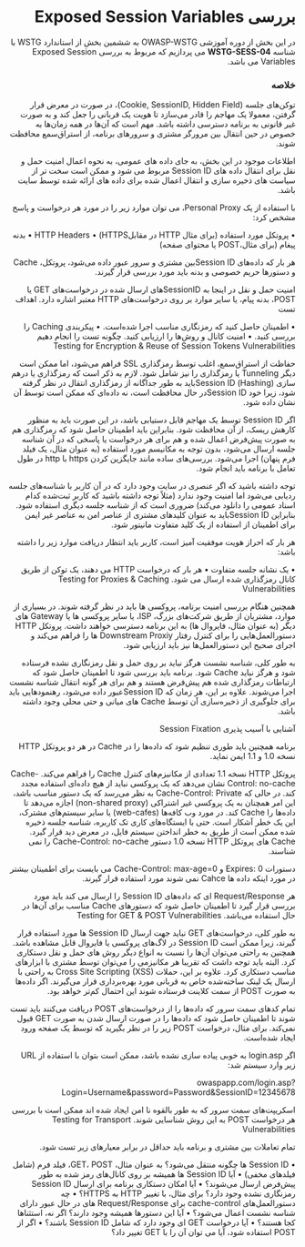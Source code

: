 <div dir="rtl">

# بررسی Exposed Session Variables

در این بخش از دوره آموزشی OWASP-WSTG به ششمین بخش از استاندارد WSTG با شناسه **WSTG-SESS-04** می پردازیم که مربوط به بررسی Exposed Session Variables می باشد.

### خلاصه

توکن‌های جلسه (Cookie, SessionID, Hidden Field)، در صورت در معرض قرار گرفتن، معمولا یک مهاجم را قادر می‌سازد تا هویت یک قربانی را جعل کند و به صورت غیر قانونی به برنامه دسترسی داشته باشد. مهم است که آن‌ها در همه زمان‌ها به خصوص در حین انتقال بین مرورگر مشتری و سرورهای برنامه، از استراق‌سمع محافظت شوند.

اطلاعات موجود در این بخش، به جای داده های عمومی، به نحوه اعمال امنیت حمل و نقل برای انتقال داده های Session ID مربوط می شود و ممکن است سخت تر از سیاست های ذخیره سازی و انتقال اعمال شده برای داده های ارائه شده توسط سایت باشد.

با استفاده از یک Personal Proxy، می توان موارد زیر را در مورد هر درخواست و پاسخ مشخص کرد:

• پروتکل مورد استفاده (‏برای مثال HTTP در مقابلHTTPS)
• HTTP Headers
• بدنه پیغام (برای مثال،POST یا محتوای صفحه)

هر بار که داده‌های Session IDبین مشتری و سرور عبور داده می‌شود، پروتکل، Cache و دستورها حریم خصوصی و بدنه باید مورد بررسی قرار گیرند.

امنیت حمل و نقل در اینجا به SessionIDهای ارسال شده در درخواست‌های GET یا POST، بدنه پیام، یا سایر موارد بر روی درخواست‌های HTTP معتبر اشاره دارد.
اهداف تست

• اطمینان حاصل کنید که رمزنگاری مناسب اجرا شده‌است.
• پیکربندی Caching را بررسی کنید.
• امنیت کانال و روش‌ها را ارزیابی کنید.
چگونه تست را انجام دهیم
Testing for Encryption & Reuse of Session Tokens Vulnerabilities

حفاظت از استراق‌سمع، اغلب توسط رمزگذاری SSL فراهم می‌شود، اما ممکن است دیگر Tunneling یا رمزگذاری را نیز شامل شود. لازم به ذکر است که رمزگذاری یا درهم سازی (Hashing) Session IDباید به طور جداگانه از رمزگذاری انتقال در نظر گرفته شود، زیرا خود Session IDدر حال محافظت است، نه داده‌ای که ممکن است توسط آن نشان داده شود.

اگر Session ID توسط یک مهاجم قابل دستیابی باشد، در این صورت باید به منظور کارهش ریسک، از آن محافظت شود. بنابراین باید اطمینان حاصل شود که رمزگذاری هم به صورت پیش‌فرض اعمال شده و هم برای هر درخواست یا پاسخی که در آن شناسه جلسه ارسال می‌شود، بدون توجه به مکانیسم مورد استفاده (به عنوان مثال، یک فیلد فرم پنهان) اجرا می‌شود. بررسی‌های ساده مانند جایگزین کردن https با http در طول تعامل با برنامه باید انجام شود.

توجه داشته باشید که اگر عنصری در سایت وجود دارد که در آن کاربر با شناسه‌های جلسه ردیابی می‌شود اما امنیت وجود ندارد (مثلاً توجه داشته باشید که کاربر ثبت‌شده کدام اسناد عمومی را دانلود می‌کند) ضروری است که از شناسه جلسه دیگری استفاده شود. بنابراین Session IDباید به عنوان کلیدهای مشتری از عناصر امن به عناصر غیر ایمن برای اطمینان از استفاده از یک کلید متفاوت مانیتور شود.

هر بار که احراز هویت موفقیت آمیز است، کاربر باید انتظار دریافت موارد زیر را داشته باشد:

• یک نشانه جلسه متفاوت
• هر بار که درخواست HTTP می دهند، یک توکن از طریق کانال رمزگذاری شده ارسال می شود.
Testing for Proxies & Caching Vulnerabilities

همچنین هنگام بررسی امنیت برنامه، پروکسی ها باید در نظر گرفته شوند. در بسیاری از موارد، مشتریان از طریق شرکت‌های بزرگ، ISP، یا سایر پروکسی ها یا Gateway های دیگر (‏به عنوان مثال، فایروال ها)‏ به این برنامه دسترسی خواهند داشت. پروتکل HTTP دستورالعمل‌هایی را برای کنترل رفتار Downstream Proxiy ها را فراهم می‌کند و اجرای صحیح این دستورالعمل‌ها نیز باید ارزیابی شود.

به طور کلی، شناسه نشست هرگز نباید بر روی حمل و نقل رمزنگاری نشده فرستاده شود و هرگز نباید Cache شود. برنامه باید بررسی شود تا اطمینان حاصل شود که ارتباطات رمزگذاری شده هم پیش‌فرض هستند و هم برای هر گونه انتقال شناسه نشست اجرا می‌شوند. علاوه بر این، هر زمان که Session IDعبور داده می‌شود، رهنمودهایی باید برای جلوگیری از ذخیره‌سازی آن توسط Cache های میانی و حتی محلی وجود داشته باشد.

آشنایی با آسیب پذیری Session Fixation

برنامه همچنین باید طوری تنظیم شود که داده‌ها را در Cache در هر دو پروتکل HTTP نسخه 1.0 و 1.1 ایمن نماید.

پروتکل HTTP نسخه 1.1 تعدادی از مکانیزم‌های کنترل Cache را فراهم می‌کند. Cache-Control: no-cache نشان می‌دهد که یک پروکسی نباید از هیچ داده‌ای استفاده مجدد کند. در حالی که Cache-Control: Private به نظر می‌رسد که یک دستور مناسب باشد، این امر همچنان به یک پروکسی غیر اشتراکی (non-shared proxy) اجازه می‌دهد تا داده‌ها را Cache کند. در مورد وب کافه‌ها (web-cafes) یا سایر سیستم‌های مشترک، این یک خطر آشکار است. حتی با ایستگاه‌های کاری تک کاربره، شناسه جلسه ذخیره شده ممکن است از طریق به خطر انداختن سیستم فایل، در معرض دید قرار گیرد. Cache های پروتکل HTTP نسخه 1.0 دستور Cache-Control: no-cache را نمی شناسند.

دستورات Expires: 0 و Cache-Control: max-age=0 می بایست برای اطمینان بیشتر در مورد اینکه داده ها Cahce نمی شوند مورد استفاده قرار گیرند.

هر Request/Response ای که داده‌های Session ID را ارسال می کند باید مورد بررسی قرار گیرد تا اطمینان حاصل شود که دستورهای Cache مناسب برای آن‌ها در حال استفاده می‌باشد.
Testing for GET & POST Vulnerabilities

به طور کلی، درخواست‌های GET نباید جهت ارسال Session ID ها مورد استفاده قرار گیرند، زیرا ممکن است Session ID در لاگ‌های پروکسی یا فایروال قابل مشاهده باشد. همچنین به راحتی می‌توان آن‌ها را نسبت به انواع دیگر روش های حمل و نقل دستکاری کرد. البته باید توجه داشت که تقریبا هر مکانیزمی را می‌توان توسط مشتری با ابزارهای مناسب دستکاری کرد. علاوه بر این، حملات Cross Site Scripting (XSS) به راحتی با ارسال یک لینک ساخته‌شده خاص به قربانی مورد بهره‌برداری قرار می‌گیرند. اگر داده‌ها به صورت POST از سمت کلاینت فرستاده شوند این احتمال کم‌تر خواهد بود.

تمام کدهای سمت سرور که داده‌ها را از درخواست‌های POST دریافت می‌کنند باید تست شوند تا اطمینان حاصل شود که داده‌ها را در صورت ارسال شدن به صورت GET قبول نمی‌کند. برای مثال، درخواست POST زیر را در نظر بگیرید که توسط یک صفحه ورود ایجاد شده‌است.

اگر login.asp به خوبی پیاده سازی نشده باشد، ممکن است بتوان با استفاده از URL زیر وارد سیستم شد:

owaspapp.com/login.asp?Login=Username&password=Password&SessionID=12345678

اسکریپت‌های سمت سرور که به طور بالقوه نا امن ایجاد شده اند ممکن است با بررسی هر درخواست POST به این روش شناسایی شوند.
Testing for Transport Vulnerabilities

تمام تعاملات بین مشتری و برنامه باید حداقل در برابر معیارهای زیر تست شود.

• Session ID ها چگونه منتقل می‌شود؟ به عنوان مثال، GET، POST، فیلد فرم (‏شامل فیلدهای مخفی)
• ‏آیا Session ID ها همیشه بر روی کانال‌های رمز شده به طور پیش‌فرض ارسال می‌شوند؟
• آیا امکان دستکاری برنامه برای ارسال Session ID رمزنگاری نشده وجود دارد؟ برای مثال، با تغییر HTTP به HTTPS؟
• چه دستورالعمل‌های cache-control برای Request/Response های در حال عبور دارای شناسه نشست اعمال می‌شود؟
• آیا این دستورها همیشه وجود دارند؟ اگر نه، استثناها کجا هستند؟
• آیا درخواست GET ای وجود دارد که شامل Session ID باشند؟
• اگر از POST استفاده شود، آیا می توان آن را با GET تغییر داد؟

